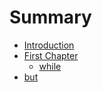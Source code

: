# Summary

* [Introduction](README.md)
* [First Chapter](chapter1.md)
  * [while](chapter1/while.md)
* [but](but.md)

